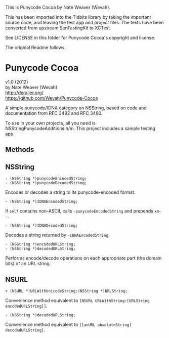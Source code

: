 This is Punycode Cocoa by Nate Weaver (Wevah).

This has been imported into the Tidbits library by taking the important source code, and leaving the
test app and project files.  The tests have been converted from upstream SenTestingKit to XCTest.

See LICENSE in this folder for Punycode Cocoa's copyright and license.

The original Readme follows.


Punycode Cocoa
==============

v1.0 (2012)  
by Nate Weaver (Wevah)  
http://derailer.org/  
https://github.com/Wevah/Punycode-Cocoa

A simple punycode/IDNA category on NSString, based on code and documentation from RFC 3492 and RFC 3490.

To use in your own projects, all you need is NSStringPunycodeAdditions.h/m. This project includes a sample testing app.

Methods
-------

NSString
--------

	- (NSString *)punycodeEncodedString;
	- (NSString *)punycodeDecodedString;
	
Encodes or decodes a string to its punycode-encoded format.
	
	- (NSString *)IDNAEncodedString;
	
If `self` contains non-ASCII, calls `-punycodeEncodedString` and prepends `xn--`.

	- (NSString *)IDNADecodedString;

Decodes a string returned by `-IDNAEncodedString`.

	- (NSString *)encodedURLString;
	- (NSString *)decodedURLString;
	
Performs encode/decode operations on each appropriate part (the domain bits) of an URL string.

NSURL
-----
	
	+ (NSURL *)URLWithUnicodeString:(NSString *)URLString;
	
Convenience method equivalent to `[NSURL URLWithString:[URLString encodedURLString]]`.
	
	- (NSString *)decodedURLString;

Convenience method equivalent to `[[anURL absoluteString] decodedURLString]`.
